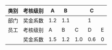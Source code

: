 |类别|考核级别|A|B||C||
|-|-|-|-|-|-|-|
|部门|奖金系数|1.2|1.1||1||
|员工|考核级别|A|B|C|D|E|
||奖金系数|1.5|1.2|1.0|0.6|0|